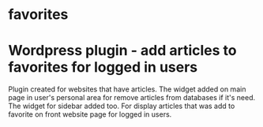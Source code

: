 # favorites
Wordpress plugin - add articles to favorites for logged in users
==================================================================

Plugin created for websites that have articles.
The widget added on main page in user's personal area for remove articles from databases if it's need. 
The widget for sidebar added too. For display articles that was add to favorite on front website page for logged in users.

